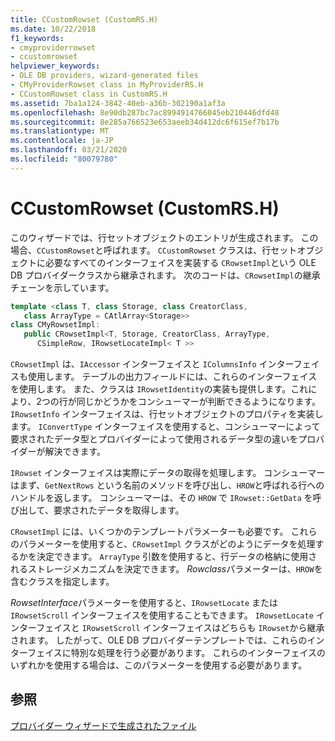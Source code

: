 ```yaml
---
title: CCustomRowset (CustomRS.H)
ms.date: 10/22/2018
f1_keywords:
- cmyproviderrowset
- ccustomrowset
helpviewer_keywords:
- OLE DB providers, wizard-generated files
- CMyProviderRowset class in MyProviderRS.H
- CCustomRowset class in CustomRS.H
ms.assetid: 7ba1a124-3842-40eb-a36b-302190a1af3a
ms.openlocfilehash: 8e90db287bc7ac8994914766045eb210446dfd48
ms.sourcegitcommit: 8e285a766523e653aeeb34d412dc6f615ef7b17b
ms.translationtype: MT
ms.contentlocale: ja-JP
ms.lasthandoff: 03/21/2020
ms.locfileid: "80079780"
---
```

# <a name="ccustomrowset-customrsh"></a>CCustomRowset (CustomRS.H)

このウィザードでは、行セットオブジェクトのエントリが生成されます。 この場合、`CCustomRowset`と呼ばれます。 `CCustomRowset` クラスは、行セットオブジェクトに必要なすべてのインターフェイスを実装する `CRowsetImpl`という OLE DB プロバイダークラスから継承されます。 次のコードは、`CRowsetImpl`の継承チェーンを示しています。

```cpp
template <class T, class Storage, class CreatorClass,
   class ArrayType = CAtlArray<Storage>>
class CMyRowsetImpl:
   public CRowsetImpl<T, Storage, CreatorClass, ArrayType,
      CSimpleRow, IRowsetLocateImpl< T >>
```

`CRowsetImpl` は、`IAccessor` インターフェイスと `IColumnsInfo` インターフェイスも使用します。 テーブルの出力フィールドには、これらのインターフェイスを使用します。 また、クラスは `IRowsetIdentity`の実装も提供します。これにより、2つの行が同じかどうかをコンシューマーが判断できるようになります。 `IRowsetInfo` インターフェイスは、行セットオブジェクトのプロパティを実装します。 `IConvertType` インターフェイスを使用すると、コンシューマーによって要求されたデータ型とプロバイダーによって使用されるデータ型の違いをプロバイダーが解決できます。

`IRowset` インターフェイスは実際にデータの取得を処理します。 コンシューマーはまず、`GetNextRows` という名前のメソッドを呼び出し、`HROW`と呼ばれる行へのハンドルを返します。 コンシューマーは、その `HROW` で `IRowset::GetData` を呼び出して、要求されたデータを取得します。

`CRowsetImpl` には、いくつかのテンプレートパラメーターも必要です。 これらのパラメーターを使用すると、`CRowsetImpl` クラスがどのようにデータを処理するかを決定できます。 `ArrayType` 引数を使用すると、行データの格納に使用されるストレージメカニズムを決定できます。 *Rowclass*パラメーターは、`HROW`を含むクラスを指定します。

*RowsetInterface*パラメーターを使用すると、`IRowsetLocate` または `IRowsetScroll` インターフェイスを使用することもできます。 `IRowsetLocate` インターフェイスと `IRowsetScroll` インターフェイスはどちらも `IRowset`から継承されます。 したがって、OLE DB プロバイダーテンプレートでは、これらのインターフェイスに特別な処理を行う必要があります。 これらのインターフェイスのいずれかを使用する場合は、このパラメーターを使用する必要があります。

## <a name="see-also"></a>参照

[プロバイダー ウィザードで生成されたファイル](../../data/oledb/provider-wizard-generated-files.md)<br/>
